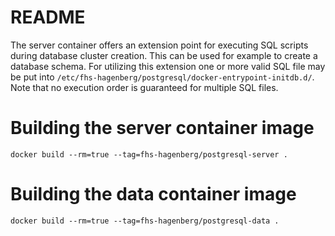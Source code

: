 # README

The server container offers an extension point for executing SQL scripts during database cluster creation. This can be used for example to create a database schema.
For utilizing this extension one or more valid SQL file may be put into ```/etc/fhs-hagenberg/postgresql/docker-entrypoint-initdb.d/```. Note that no execution order is guaranteed for multiple SQL files.

# Building the server container image

```docker build --rm=true --tag=fhs-hagenberg/postgresql-server .```

# Building the data container image

```docker build --rm=true --tag=fhs-hagenberg/postgresql-data .```
